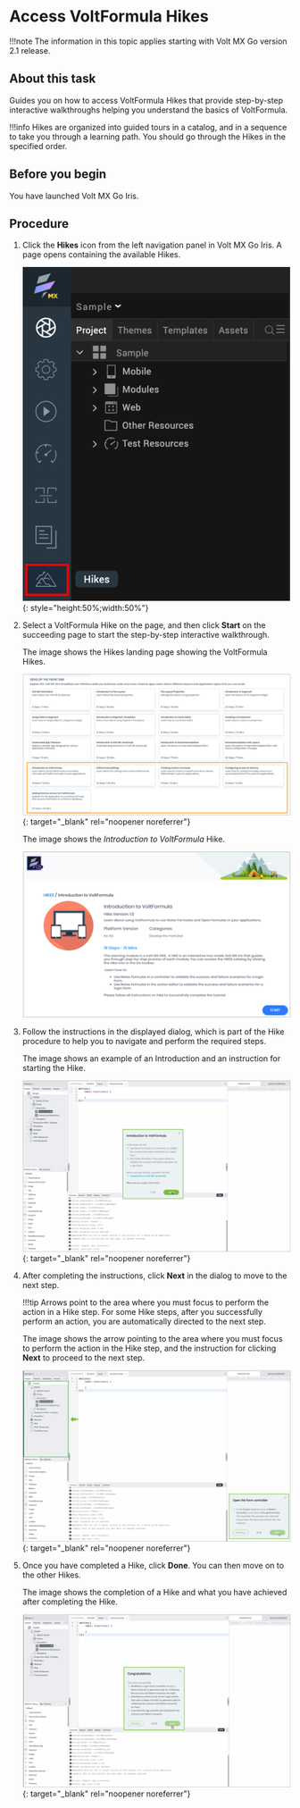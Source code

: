 # Access VoltFormula Hikes 

!!!note
    The information in this topic applies starting with Volt MX Go version 2.1 release. 

## About this task

Guides you on how to access VoltFormula Hikes that provide step-by-step interactive walkthroughs helping you understand the basics of VoltFormula.  

!!!info
    Hikes are organized into guided tours in a catalog, and in a sequence to take you through a learning path. You should go through the Hikes in the specified order.


## Before you begin

You have launched Volt MX Go Iris. 

## Procedure

1. Click the **Hikes** icon from the left navigation panel in Volt MX Go Iris. A page opens containing the available Hikes.

    ![Hikes icon](../assets/images/hikes.png){: style="height:50%;width:50%"}

2. Select a VoltFormula Hike on the page, and then click **Start** on the succeeding page to start the step-by-step interactive walkthrough.

    The image shows the Hikes landing page showing the VoltFormula Hikes.

    [![Hikes landing page](../assets/images/hikes1.png)](../assets/images/hikes1.png "Click or tap to open in a new tab"){: target="_blank" rel="noopener noreferrer"}

    The image shows the *Introduction to VoltFormula* Hike. 

    ![Start on Hikes page](../assets/images/hikes2.png)

3. Follow the instructions in the displayed dialog, which is part of the Hike procedure to help you to navigate and perform the required steps. 

    The image shows an example of an Introduction and an instruction for starting the Hike. 

    [![Starting Hikes](../assets/images/hikes3.png)](../assets/images/hikes3.png "Click or tap to open in a new tab"){: target="_blank" rel="noopener noreferrer"}

4. After completing the instructions, click **Next** in the dialog to move to the next step.

    !!!tip
        Arrows point to the area where you must focus to perform the action in a Hike step. For some Hike steps, after you successfully perform an action, you are automatically directed to the next step.

    The image shows the arrow pointing to the area where you must focus to perform the action in the Hike step, and the instruction for clicking **Next** to proceed to the next step. 

    [![Next step in Hike](../assets/images/hikes5.png)](../assets/images/hikes5.png "Click or tap to open in a new tab"){: target="_blank" rel="noopener noreferrer"}

5. Once you have completed a Hike, click **Done**. You can then move on to the other Hikes.

    The image shows the completion of a Hike and what you have achieved after completing the Hike.  

    [![Hike complete](../assets/images/hikes6.png)](../assets/images/hikes6.png "Click or tap to open in a new tab"){: target="_blank" rel="noopener noreferrer"}